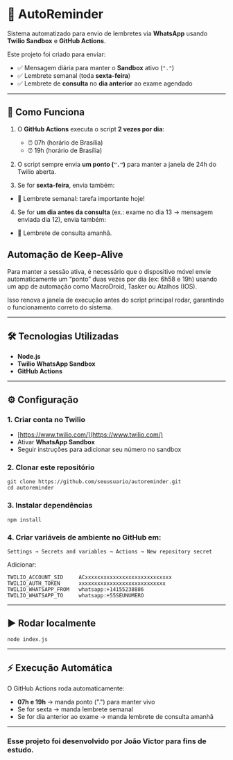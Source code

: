 # 📅 AutoReminder 

Sistema automatizado para envio de lembretes via **WhatsApp** usando **Twilio Sandbox** e **GitHub Actions**.

Este projeto foi criado para enviar:
- ✅ Mensagem diária para manter o **Sandbox** ativo (`"."`)
- ✅ Lembrete semanal (toda **sexta-feira**)
- ✅ Lembrete de **consulta** no **dia anterior** ao exame agendado

---

## 🚀 Como Funciona

1. O **GitHub Actions** executa o script **2 vezes por dia**:
   - ⏰ 07h (horário de Brasília)
   - ⏰ 19h (horário de Brasília)
   
2. O script sempre envia **um ponto (`"."`)** para manter a janela de 24h do Twilio aberta.

3. Se for **sexta-feira**, envia também:

  - 📌 Lembrete semanal: tarefa importante hoje!

4. Se for **um dia antes da consulta** (ex.: exame no dia 13 → mensagem enviada dia 12), envia também:

  - 🏥 Lembrete de consulta amanhã.

## Automação de Keep-Alive

Para manter a sessão ativa, é necessário que o dispositivo móvel envie automaticamente um “ponto” duas vezes por dia (ex: 6h58 e 19h) usando um app de automação como MacroDroid, Tasker ou Atalhos (IOS).

Isso renova a janela de execução antes do script principal rodar, garantindo o funcionamento correto do sistema.


---

## 🛠 Tecnologias Utilizadas
- **Node.js**
- **Twilio WhatsApp Sandbox**
- **GitHub Actions**



---

## ⚙️ Configuração

### 1. Criar conta no Twilio
- [https://www.twilio.com/](https://www.twilio.com/)
- Ativar **WhatsApp Sandbox**
- Seguir instruções para adicionar seu número no sandbox

### 2. Clonar este repositório
```
git clone https://github.com/seuusuario/autoreminder.git
cd autoreminder
```

### 3. Instalar dependências
```
npm install
```

### 4. Criar variáveis de ambiente no GitHub em:
```
Settings → Secrets and variables → Actions → New repository secret
```
Adicionar:
```
TWILIO_ACCOUNT_SID     ACxxxxxxxxxxxxxxxxxxxxxxxxxxxx
TWILIO_AUTH_TOKEN      xxxxxxxxxxxxxxxxxxxxxxxxxxxx
TWILIO_WHATSAPP_FROM   whatsapp:+14155238886
TWILIO_WHATSAPP_TO     whatsapp:+55SEUNUMERO
```
---

## ▶️ Rodar localmente

```
node index.js
```
---

## ⚡ Execução Automática

O GitHub Actions roda automaticamente:

- **07h e 19h** → manda ponto (".") para manter vivo
- Se for sexta → manda lembrete semanal
- Se for dia anterior ao exame → manda lembrete de consulta amanhã

---

### Esse projeto foi desenvolvido por João Victor para fins de estudo.










